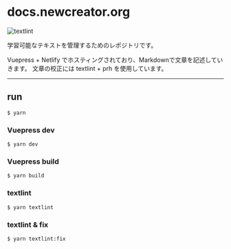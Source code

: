 # docs.newcreator.org

![textlint](https://github.com/newcreator-org/docs.newcreator.org/workflows/textlint/badge.svg)

学習可能なテキストを管理するためのレポジトリです。

Vuepress + Netlify でホスティングされており、Markdownで文章を記述していきます。
文章の校正には textlint + prh を使用しています。


---

## run

```
$ yarn
```

### Vuepress dev

```
$ yarn dev
```

### Vuepress build

```
$ yarn build
```

### textlint

```
$ yarn textlint
```

### textlint & fix

```
$ yarn textlint:fix
```
